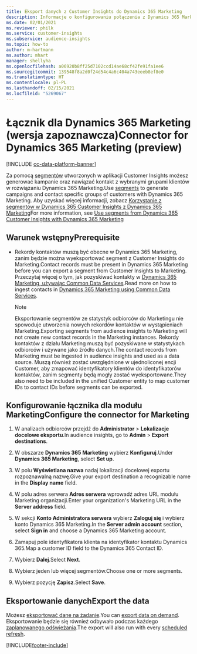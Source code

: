 ```yaml
---
title: Eksport danych z Customer Insights do Dynamics 365 Marketing
description: Informacje o konfigurowaniu połączenia z Dynamics 365 Marketing.
ms.date: 02/01/2021
ms.reviewer: philk
ms.service: customer-insights
ms.subservice: audience-insights
ms.topic: how-to
author: m-hartmann
ms.author: mhart
manager: shellyha
ms.openlocfilehash: a06920b8ff25d7102ccd14ae68cf42fe91fa1ee6
ms.sourcegitcommit: 139548f8a2d0f24d54c4a6c404a743eeeb8ef8e0
ms.translationtype: HT
ms.contentlocale: pl-PL
ms.lasthandoff: 02/15/2021
ms.locfileid: "5269067"
---
```

# <a name="connector-for-dynamics-365-marketing-preview"></a><span data-ttu-id="d20da-103">Łącznik dla Dynamics 365 Marketing (wersja zapoznawcza)</span><span class="sxs-lookup"><span data-stu-id="d20da-103">Connector for Dynamics 365 Marketing (preview)</span></span>

[!INCLUDE [cc-data-platform-banner](../includes/cc-data-platform-banner.md)]

<span data-ttu-id="d20da-104">Za pomocą [segmentów](segments.md) utworzonych w aplikacji Customer Insights możesz generować kampanie oraz nawiązać kontakt z wybranymi grupami klientów w rozwiązaniu Dynamics 365 Marketing.</span><span class="sxs-lookup"><span data-stu-id="d20da-104">Use [segments](segments.md) to generate campaigns and contact specific groups of customers with Dynamics 365 Marketing.</span></span> <span data-ttu-id="d20da-105">Aby uzyskać więcej informacji, zobacz [Korzystanie z segmentów w Dynamics 365 Customer Insights z Dynamics 365 Marketing](https://docs.microsoft.com/dynamics365/marketing/customer-insights-segments)</span><span class="sxs-lookup"><span data-stu-id="d20da-105">For more information, see [Use segments from Dynamics 365 Customer Insights with Dynamics 365 Marketing](https://docs.microsoft.com/dynamics365/marketing/customer-insights-segments)</span></span>

## <a name="prerequisite"></a><span data-ttu-id="d20da-106">Warunek wstępny</span><span class="sxs-lookup"><span data-stu-id="d20da-106">Prerequisite</span></span>

- <span data-ttu-id="d20da-107">Rekordy kontaktów muszą być obecne w Dynamics 365 Marketing, zanim będzie można wyeksportować segment z Customer Insights do Marketing.</span><span class="sxs-lookup"><span data-stu-id="d20da-107">Contact records must be present in Dynamics 365 Marketing before you can export a segment from Customer Insights to Marketing.</span></span> <span data-ttu-id="d20da-108">Przeczytaj więcej o tym, jak pozyskiwać kontakty w [Dynamics 365 Marketing, używając Common Data Services](connect-power-query.md).</span><span class="sxs-lookup"><span data-stu-id="d20da-108">Read more on how to ingest contacts in [Dynamics 365 Marketing using Common Data Services](connect-power-query.md).</span></span>

  > [!NOTE]
  > <span data-ttu-id="d20da-109">Eksportowanie segmentów ze statystyk odbiorców do Marketingu nie spowoduje utworzenia nowych rekordów kontaktów w wystąpieniach Marketing.</span><span class="sxs-lookup"><span data-stu-id="d20da-109">Exporting segments from audience insights to Marketing will not create new contact records in the Marketing instances.</span></span> <span data-ttu-id="d20da-110">Rekordy kontaktów z działu Marketing muszą być pozyskiwane w statystykach odbiorców i używane jako źródło danych.</span><span class="sxs-lookup"><span data-stu-id="d20da-110">The contact records from Marketing must be ingested in audience insights and used as a data source.</span></span> <span data-ttu-id="d20da-111">Muszą również zostać uwzględnione w ujednoliconej encji Customer, aby zmapować identyfikatory klientów do identyfikatorów kontaktów, zanim segmenty będą mogły zostać wyeksportowane.</span><span class="sxs-lookup"><span data-stu-id="d20da-111">They also need to be included in the unified Customer entity to map customer IDs to contact IDs before segments can be exported.</span></span>

## <a name="configure-the-connector-for-marketing"></a><span data-ttu-id="d20da-112">Konfigurowanie łącznika dla modułu Marketing</span><span class="sxs-lookup"><span data-stu-id="d20da-112">Configure the connector for Marketing</span></span>

1. <span data-ttu-id="d20da-113">W analizach odbiorców przejdź do **Administrator** > **Lokalizacje docelowe eksportu**.</span><span class="sxs-lookup"><span data-stu-id="d20da-113">In audience insights, go to **Admin** > **Export destinations**.</span></span>

1. <span data-ttu-id="d20da-114">W obszarze **Dynamics 365 Marketing** wybierz **Konfiguruj**.</span><span class="sxs-lookup"><span data-stu-id="d20da-114">Under **Dynamics 365 Marketing**, select **Set up**.</span></span>

1. <span data-ttu-id="d20da-115">W polu **Wyświetlana nazwa** nadaj lokalizacji docelowej exportu rozpoznawalną nazwę.</span><span class="sxs-lookup"><span data-stu-id="d20da-115">Give your export destination a recognizable name in the **Display name** field.</span></span>

1. <span data-ttu-id="d20da-116">W polu adres serwera **Adres serwera** wprowadź adres URL modułu Marketing organizacji.</span><span class="sxs-lookup"><span data-stu-id="d20da-116">Enter your organization's Marketing URL in the **Server address** field.</span></span>

1. <span data-ttu-id="d20da-117">W sekcji **Konto Administratora serwera** wybierz **Zaloguj się** i wybierz konto Dynamics 365 Marketing.</span><span class="sxs-lookup"><span data-stu-id="d20da-117">In the **Server admin account** section, select **Sign in** and choose a Dynamics 365 Marketing account.</span></span>

1. <span data-ttu-id="d20da-118">Zamapuj pole identyfikatora klienta na identyfikator kontaktu Dynamics 365.</span><span class="sxs-lookup"><span data-stu-id="d20da-118">Map a customer ID field to the Dynamics 365 Contact ID.</span></span>

1. <span data-ttu-id="d20da-119">Wybierz **Dalej**.</span><span class="sxs-lookup"><span data-stu-id="d20da-119">Select **Next**.</span></span>

1. <span data-ttu-id="d20da-120">Wybierz jeden lub więcej segmentów.</span><span class="sxs-lookup"><span data-stu-id="d20da-120">Choose one or more segments.</span></span>

1. <span data-ttu-id="d20da-121">Wybierz pozycję **Zapisz**.</span><span class="sxs-lookup"><span data-stu-id="d20da-121">Select **Save**.</span></span>

## <a name="export-the-data"></a><span data-ttu-id="d20da-122">Eksportowanie danych</span><span class="sxs-lookup"><span data-stu-id="d20da-122">Export the data</span></span>

<span data-ttu-id="d20da-123">Możesz [eksportować dane na żądanie](export-destinations.md).</span><span class="sxs-lookup"><span data-stu-id="d20da-123">You can [export data on demand](export-destinations.md).</span></span> <span data-ttu-id="d20da-124">Eksportowanie będzie się również odbywało podczas każdego [zaplanowanego odświeżania](system.md#schedule-tab).</span><span class="sxs-lookup"><span data-stu-id="d20da-124">The export will also run with every [scheduled refresh](system.md#schedule-tab).</span></span>


[!INCLUDE[footer-include](../includes/footer-banner.md)]